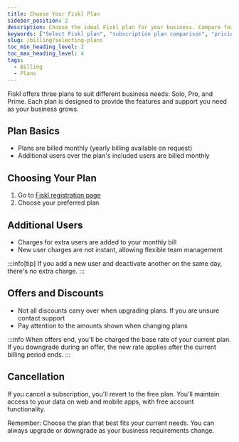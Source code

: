 ```yaml
---
title: Choose Your Fiskl Plan
sidebar_position: 2
description: Choose the ideal Fiskl plan for your business. Compare features, pricing, and benefits tailored to your unique needs.
keywords: ["Select Fiskl plan", "subscription plan comparison", "pricing", "business accounting plans", "features"]
slug: /billing/selecting-plans
toc_min_heading_level: 2
toc_max_heading_level: 4
tags:
  - Billing
  - Plans
---
```


Fiskl offers three plans to suit different business needs: Solo, Pro, and Prime. Each plan is designed to provide the features and support you need as your business grows.

## Plan Basics

- Plans are billed monthly (yearly billing available on request)
- Additional users over the plan's included users are billed monthly

## Choosing Your Plan

1. Go to [Fiskl registration page](https://my.fiskl.com/registration)
1. Choose your preferred plan

## Additional Users

- Charges for extra users are added to your monthly bill
- New user charges are not instant, allowing flexible team management

:::info[tip]
If you add a new user and deactivate another on the same day, there's no extra charge.
:::

## Offers and Discounts

- Not all discounts carry over when upgrading plans. If you are unsure contact support
- Pay attention to the amounts shown when changing plans

:::info
When offers end, you'll be charged the base rate of your current plan. If you downgrade during an offer, the new rate applies after the current billing period ends.
:::

## Cancellation

If you cancel a subscription, you'll revert to the free plan. You'll maintain access to your data on web and mobile apps, with free account functionality.

Remember: Choose the plan that best fits your current needs. You can always upgrade or downgrade as your business requirements change.
